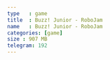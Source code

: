 ```yaml
---
type   : game
title  : Buzz! Junior - RoboJam
name   : Buzz! Junior - RoboJam
categories: [game]
size : 907 MB
telegram: 192
---
```



